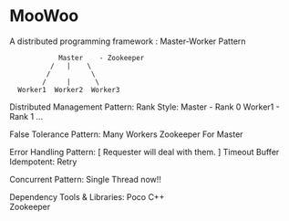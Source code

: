 MooWoo
======

A distributed programming framework : Master-Worker Pattern


				Master    - Zookeeper
			  /   |    \
			 /          \
			/     |      \
	  Worker1  Worker2  Worker3

Distributed Management Pattern:
	Rank Style:
		Master 	- Rank 0
		Worker1 - Rank 1
		...

False Tolerance Pattern:
	Many Workers
	Zookeeper For Master

Error Handling Pattern: [ Requester will deal with them. ]
	Timeout
	Buffer
	Idempotent: Retry

Concurrent Pattern:
	Single Thread now!!





Dependency Tools & Libraries:
	Poco C++  
	Zookeeper



